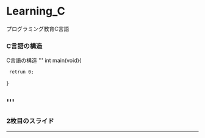 # Learning_C
プログラミング教育C言語
### C言語の構造
C言語の構造
'''
int main(void){
    
     retrun 0;
}

'''
---


### 2枚目のスライド


---
